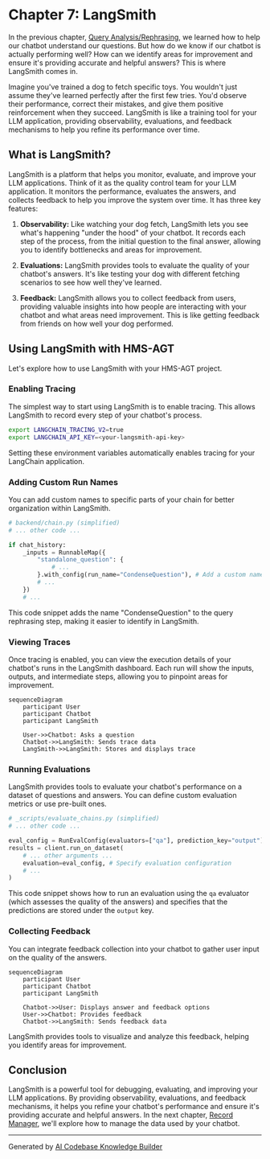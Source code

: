 # Chapter 7: LangSmith

In the previous chapter, [Query Analysis/Rephrasing](06_query_analysis_rephrasing_.md), we learned how to help our chatbot understand our questions. But how do we know if our chatbot is actually performing well? How can we identify areas for improvement and ensure it's providing accurate and helpful answers? This is where LangSmith comes in.

Imagine you've trained a dog to fetch specific toys. You wouldn't just assume they've learned perfectly after the first few tries. You'd observe their performance, correct their mistakes, and give them positive reinforcement when they succeed. LangSmith is like a training tool for your LLM application, providing observability, evaluations, and feedback mechanisms to help you refine its performance over time.

## What is LangSmith?

LangSmith is a platform that helps you monitor, evaluate, and improve your LLM applications. Think of it as the quality control team for your LLM application. It monitors the performance, evaluates the answers, and collects feedback to help you improve the system over time.  It has three key features:

1. **Observability:**  Like watching your dog fetch, LangSmith lets you see what's happening "under the hood" of your chatbot. It records each step of the process, from the initial question to the final answer, allowing you to identify bottlenecks and areas for improvement.

2. **Evaluations:**  LangSmith provides tools to evaluate the quality of your chatbot's answers.  It's like testing your dog with different fetching scenarios to see how well they've learned.

3. **Feedback:**  LangSmith allows you to collect feedback from users, providing valuable insights into how people are interacting with your chatbot and what areas need improvement. This is like getting feedback from friends on how well your dog performed.

## Using LangSmith with HMS-AGT

Let's explore how to use LangSmith with your HMS-AGT project.

### Enabling Tracing

The simplest way to start using LangSmith is to enable tracing. This allows LangSmith to record every step of your chatbot's process.

```bash
export LANGCHAIN_TRACING_V2=true
export LANGCHAIN_API_KEY=<your-langsmith-api-key>
```

Setting these environment variables automatically enables tracing for your LangChain application.

### Adding Custom Run Names

You can add custom names to specific parts of your chain for better organization within LangSmith.

```python
# backend/chain.py (simplified)
# ... other code ...

if chat_history:
    _inputs = RunnableMap({
        "standalone_question": {
            # ...
        }.with_config(run_name="CondenseQuestion"), # Add a custom name
        # ...
    })
    # ...
```

This code snippet adds the name "CondenseQuestion" to the query rephrasing step, making it easier to identify in LangSmith.

### Viewing Traces

Once tracing is enabled, you can view the execution details of your chatbot's runs in the LangSmith dashboard.  Each run will show the inputs, outputs, and intermediate steps, allowing you to pinpoint areas for improvement.

```mermaid
sequenceDiagram
    participant User
    participant Chatbot
    participant LangSmith

    User->>Chatbot: Asks a question
    Chatbot->>LangSmith: Sends trace data
    LangSmith->>LangSmith: Stores and displays trace
```

### Running Evaluations

LangSmith provides tools to evaluate your chatbot's performance on a dataset of questions and answers.  You can define custom evaluation metrics or use pre-built ones.

```python
# _scripts/evaluate_chains.py (simplified)
# ... other code ...

eval_config = RunEvalConfig(evaluators=["qa"], prediction_key="output")
results = client.run_on_dataset(
    # ... other arguments ...
    evaluation=eval_config, # Specify evaluation configuration
    # ...
)
```

This code snippet shows how to run an evaluation using the `qa` evaluator (which assesses the quality of the answers) and specifies that the predictions are stored under the `output` key.

### Collecting Feedback

You can integrate feedback collection into your chatbot to gather user input on the quality of the answers.

```mermaid
sequenceDiagram
    participant User
    participant Chatbot
    participant LangSmith

    Chatbot->>User: Displays answer and feedback options
    User->>Chatbot: Provides feedback
    Chatbot->>LangSmith: Sends feedback data
```

LangSmith provides tools to visualize and analyze this feedback, helping you identify areas for improvement.

## Conclusion

LangSmith is a powerful tool for debugging, evaluating, and improving your LLM applications. By providing observability, evaluations, and feedback mechanisms, it helps you refine your chatbot's performance and ensure it's providing accurate and helpful answers.  In the next chapter, [Record Manager](08_record_manager_.md), we'll explore how to manage the data used by your chatbot.


---

Generated by [AI Codebase Knowledge Builder](https://github.com/The-Pocket/Tutorial-Codebase-Knowledge)